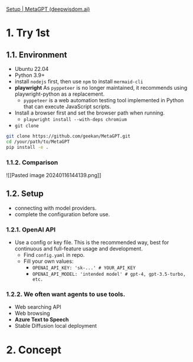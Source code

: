 [Setup | MetaGPT (deepwisdom.ai)](https://docs.deepwisdom.ai/main/en/guide/get_started/setup.html)

# 1. Try 1st

## 1.1. Environment

- Ubuntu 22.04 
- Python 3.9+
- install `nodejs` first, then use `npm` to install `mermaid-cli`
- **playwright** As `pyppeteer` is no longer maintained, it recommends using playwright-python as a replacement.
	- `pyppeteer` is a web automation testing tool implemented in Python that can execute JavaScript scripts.
- Install a browser first and set the browser path when running.
	- `playwright install --with-deps chromium`
- `git clone`
```Bash
git clone https://github.com/geekan/MetaGPT.git
cd /your/path/to/MetaGPT
pip install -e .
```

### 1.1.2. Comparison
![[Pasted image 20240116144139.png]]
## 1.2. Setup
- connecting with model providers.
- complete the configuration before use.
### 1.2.1. OpenAI API

- Use a config or key file. This is the recommended way, best for continuous and full-feature usage and development.
	- Find `config.yaml` in repo.
	- Fill your own values:
		- `OPENAI_API_KEY: 'sk-...' # YOUR_API_KEY` 
		- `OPENAI_API_MODEL: 'intended model' # gpt-4, gpt-3.5-turbo, etc.`
### 1.2.2. We often want agents to use tools.
- Web searching API
- Web browsing
- **Azure Text to Speech**
- Stable Diffusion local deployment
# 2. Concept
